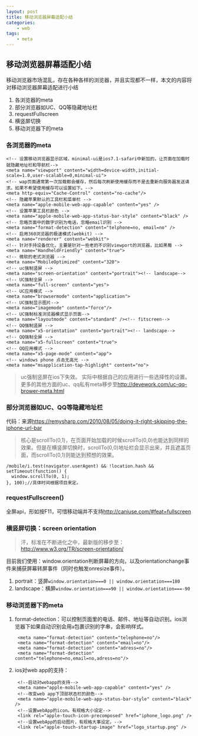 ```yaml
---
layout: post
title: 移动浏览器屏幕适配小结
categories:
    - web
tags:
    - meta
---
```


## 移动浏览器屏幕适配小结

移动浏览器市场混乱，存在各种各样的浏览器，并且实现都不一样，本文的内容将对移动浏览器屏幕适配进行小结

1. 各浏览器的meta
2. 部分浏览器如UC、QQ等隐藏地址栏
3. requestFullscreen
4. 横竖屏切换
5. 移动浏览器下的meta

<!-- more -->

### 各浏览器的meta

    <!-- 设置移动浏览器显示区域，minimal-ui是ios7.1-safari中新加的，让页面在加载时就隐藏地址栏和导航栏-->
    <meta name="viewport" content="width=device-width,initial-scale=1.0,user-scalable=0,minimal-ui">
    <!-- wap页面通常第一次加载都会缓存，然后每次刷新使用缓存而不是去重新向服务器发送请求。如果不希望使用缓存可以设置如下。-->
    <meta http-equiv="Cache-Control" content="no-cache"/>
    <!-- 隐藏苹果默认的工具栏和菜单栏 -->
    <meta name="apple-mobile-web-app-capable" content="yes" />
    <!-- 设置苹果工具栏颜色 -->
    <meta name="apple-mobile-web-app-status-bar-style" content="black" />
    <!-- 忽略页面中的数字识别为电话，忽略email识别 -->
    <meta name="format-detection" content="telphone=no, email=no" />
    <!-- 启用360浏览器的极速模式(webkit) -->
    <meta name="renderer" content="webkit">
    <!-- 针对手持设备优化，主要是针对一些老的不识别viewport的浏览器，比如黑莓 -->
    <meta name="HandheldFriendly" content="true">
    <!-- 微软的老式浏览器 -->
    <meta name="MobileOptimized" content="320">
    <!-- uc强制竖屏 -->
    <meta name="screen-orientation" content="portrait"><!-- landscape-->
    <!-- UC强制全屏 -->
    <meta name="full-screen" content="yes">
    <!-- UC应用模式 -->
    <meta name="browsermode" content="application">
    <!-- UC强制显示图片-->
    <meta name="imagemode" content="force"/>
    <!-- UC强制标准浏览器模式显示页面-->
    <meta name="layoutmode" content="standard" /><!-- fitscreen-->
    <!-- QQ强制竖屏 -->
    <meta name="x5-orientation" content="portrait"><!-- landscape-->
    <!-- QQ强制全屏 -->
    <meta name="x5-fullscreen" content="true">
    <!-- QQ应用模式 -->
    <meta name="x5-page-mode" content="app">
    <!-- windows phone 点击无高光 -->
    <meta name="msapplication-tap-highlight" content="no">

>uc强制竖屏在ios下失效。
>实际中根据自己的应用进行一些选择性的设置。
>更多的其他方面的uc、qq私有meta移步至<http://devework.com/uc-qq-brower-meta.html>

### 部分浏览器如UC、QQ等隐藏地址栏

代码：来源<https://remysharp.com/2010/08/05/doing-it-right-skipping-the-iphone-url-bar>

>核心是scrollTo(0,1)，在页面开始加载的时候scrollTo(0,0)也能达到同样的效果。但是在横竖屏切换时，scrollTo(0,0)地址栏会显示出来，并且遮盖页面，而scrollTo(0,1)则能达到预想的效果。

    /mobile/i.test(navigator.userAgent) && !location.hash && setTimeout(function() {
      window.scrollTo(0, 1);
    }, 100);​//具体时间根据项目来定。


### requestFullscreen()

全屏api，形如按F11，可惜移动端并不支持<http://caniuse.com/#feat=fullscreen>

### 横竖屏切换：screen orientation

>汗，标准在不断进化之中，最新版的移步至：<http://www.w3.org/TR/screen-orientation/>

目前我们使用：window.orientation判断屏幕的方向，以及orientationchange事件来捕获屏幕转屏事件（同时也触发onresize事件）。

1. portrait：竖屏`window.orientation===0 || window.orientation===180`
2. landscape：横屏`window.orientation===90 || window.orientation===-90`

### 移动浏览器下的meta

1. format-detection：可以控制页面里的电话、邮件、地址等自动识别。ios浏览器下如果自动识别会用`a`包裹识别的字串，会影响样式。

        <meta name="format-detection" content="telephone=no"/>
        <meta name="format-detection" content="email=no"/>
        <meta name="format-detection" content="adress=no"/>
        <meta name="format-detection" content="telephone=no,email=no,adress=no"/>

2. ios对web app的支持：

        <!--启动对webapp的支持-->
        <meta name="apple-mobile-web-app-capable" content="yes" />
        <!--改变web app下顶部状态栏的颜色-->
        <meta name="apple-mobile-web-app-status-bar-style" content="black" />
        <!--设置webApp的icon。有规格大小设定-->
        <link rel="apple-touch-icon-precomposed" href="iphone_logo.png" />
        <!--设置webApp的启动图片，有规格大事设定。-->
        <link rel="apple-touch-startup-image" href="logo_startup.png" />

